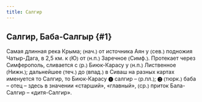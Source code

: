```yaml
---
title: Салгир
---
```

## Салгир, Баба-Салгыр {#1}

Самая длинная река Крыма; ⦅нач.⦆ от источника Аян у ⦅сев.⦆ подножия Чатыр-Дага, в 2,5 км. к ⦅Ю⦆ от ⦅н.п.⦆ Заречное ⦅Симф.⦆. Протекает через Симферополь, сливается с ⦅р.⦆ Биюк-Карасу у ⦅н.п.⦆ Лиственное ⦅Нижн.⦆; дальнейшее ⦅теч.⦆ до ⦅впад.⦆ в Сиваш на разных картах именуется то Салгир, то Биюк-Карасу ❶ салгир – ⦅р.пл.⦆; ❷ ⦅тюрк.⦆ баба – отец – здесь в значении «старший», «главный», ⦅ср.⦆ приток Бала-Салгир – «дитя-Салгир».
